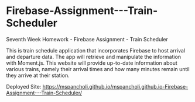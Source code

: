 # Firebase-Assignment---Train-Scheduler
Seventh Week Homework - Firebase Assignment - Train Scheduler

This is train schedule application that incorporates Firebase to host arrival and departure data. The app will retrieve and manipulate the information with Moment.js. This website will provide up-to-date information about various trains, namely their arrival times and how many minutes remain until they arrive at their station.

Deployed Site:
https://mspancholi.github.io/mspancholi.github.io-Firebase-Assignment---Train-Scheduler/
